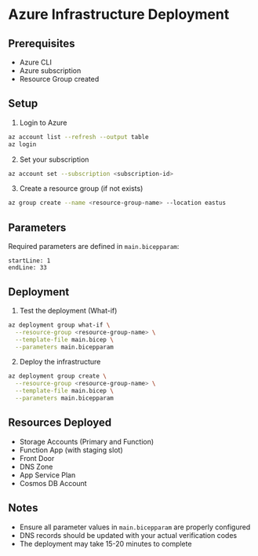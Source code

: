 # Azure Infrastructure Deployment

## Prerequisites
- Azure CLI
- Azure subscription
- Resource Group created

## Setup

1. Login to Azure
```bash
az account list --refresh --output table
az login
```

2. Set your subscription
```bash
az account set --subscription <subscription-id>
```

3. Create a resource group (if not exists)
```bash
az group create --name <resource-group-name> --location eastus
```

## Parameters

Required parameters are defined in `main.bicepparam`:
```bicep:main.bicepparam
startLine: 1
endLine: 33
```

## Deployment

1. Test the deployment (What-if)
```bash
az deployment group what-if \
  --resource-group <resource-group-name> \
  --template-file main.bicep \
  --parameters main.bicepparam
```

2. Deploy the infrastructure
```bash
az deployment group create \
  --resource-group <resource-group-name> \
  --template-file main.bicep \
  --parameters main.bicepparam
```

## Resources Deployed
- Storage Accounts (Primary and Function)
- Function App (with staging slot)
- Front Door
- DNS Zone
- App Service Plan
- Cosmos DB Account

## Notes
- Ensure all parameter values in `main.bicepparam` are properly configured
- DNS records should be updated with your actual verification codes
- The deployment may take 15-20 minutes to complete